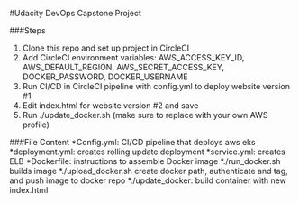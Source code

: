 #Udacity DevOps Capstone Project

###Steps
1. Clone this repo and set up project in CircleCI
2. Add CircleCI environment variables: AWS_ACCESS_KEY_ID, AWS_DEFAULT_REGION, AWS_SECRET_ACCESS_KEY, DOCKER_PASSWORD, DOCKER_USERNAME
2. Run CI/CD in CircleCI pipeline with config.yml to deploy website version #1
3. Edit index.html for website version #2 and save
4. Run ./update_docker.sh (make sure to replace with your own AWS profile)


###File Content
*Config.yml: CI/CD pipeline that deploys aws eks 
*deployment.yml: creates rolling update deployment 
*service.yml: creates ELB
*Dockerfile: instructions to assemble Docker image
*./run_docker.sh builds image
*./upload_docker.sh create docker path, authenticate and tag, and push image to docker repo
*./update_docker: build container with new index.html
